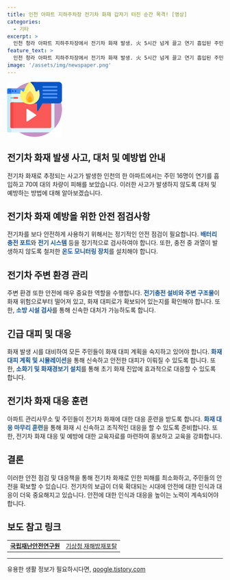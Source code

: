 ```yaml
---
title: 인천 아파트 지하주차장 전기차 화재 갑자기 터진 순간 목격! [영상]
categories:
  - 기타
excerpt: >
  인천 청라 아파트 지하주차장에서 전기차 화재 발생. 火 5시간 넘게 끌고 연기 흡입된 주민들 병원 이송. 영유아 포함 16명. 70여대 차량 피해. 5시간 39분 끌고 소방관 177명, 장비 80대 투입. CCTV 분석 후 정확한 원인 조사 예정.
feature_text: >
  인천 청라 아파트 지하주차장에서 전기차 화재 발생. 火 5시간 넘게 끌고 연기 흡입된 주민들 병원 이송. 영유아 포함 16명. 70여대 차량 피해. 5시간 39분 끌고 소방관 177명, 장비 80대 투입. CCTV 분석 후 정확한 원인 조사 예정.
image: '/assets/img/newspaper.png'
---
```


<p><img src="/assets/img/news.png" alt="rentncar 속보" /></p>

<h2 data-ke-size="size26">전기차 화재 발생 사고, 대처 및 예방법 안내</h2>

<p data-ke-size="size16">전기차 화재로 추정되는 사고가 발생한 인천의 한 아파트에서는 주민 16명이 연기를 흡입하고 70여 대의 차량이 피해를 보았습니다. 이러한 사고가 발생하지 않도록 대처 및 예방하는 방법에 대해 알아보겠습니다.</p>

<h2 data-ke-size="size26">전기차 화재 예방을 위한 안전 점검사항</h2>

<p data-ke-size="size16">전기차를 보다 안전하게 사용하기 위해서는 정기적인 안전 점검이 필요합니다. <b><span style="color: #1a5490;">배터리 충전 포트</span></b>와 <b><span style="color: #1a5490;">전기 시스템</span></b> 등을 정기적으로 검사하여야 합니다. 또한, 충전 중 과열이 발생하지 않도록 철저한 <b><span style="color: #1a5490;">온도 모니터링 장치</span></b>를 설치해야 합니다.</p>

<h2 data-ke-size="size26">전기차 주변 환경 관리</h2>

<p data-ke-size="size16">주변 환경 또한 안전에 매우 중요한 역할을 수행합니다. <b><span style="color: #1a5490;">전기충전 설비와 주변 구조물</span></b>이 화재 위험으로부터 떨어져 있고, 화재 대피로가 확보되어 있는지를 확인해야 합니다. 또한, <b><span style="color: #1a5490;">소방 시설 검사</span></b>를 통해 신속한 대처가 가능하도록 합니다.</p>

<h2 data-ke-size="size26">긴급 대피 및 대응</h2>

<p data-ke-size="size16">화재 발생 시를 대비하여 모든 주민들이 화재 대피 계획을 숙지하고 있어야 합니다. <b><span style="color: #1a5490;">화재 대피 계획 및 시뮬레이션</span></b>을 통해 신속하고 안전한 대피가 이뤄질 수 있도록 합니다. 또한, <b><span style="color: #1a5490;">소화기 및 화재경보기 설치</span></b>를 통해 초기 화재 진압에 효과적으로 대응할 수 있도록 합니다.</p>

<h2 data-ke-size="size26">전기차 화재 대응 훈련</h2>

<p data-ke-size="size16">아파트 관리사무소 및 주민들이 전기차 화재에 대한 대응 훈련을 받도록 합니다. <b><span style="color: #1a5490;">화재 대응 마무리 훈련</span></b>을 통해 화재 시 신속하고 조직적인 대응을 할 수 있도록 준비합니다. 또한, 전기차 화재 대응 및 예방에 대한 교육자료를 마련하여 홍보하고 교육을 강화합니다.</p>

<h2 data-ke-size="size26">결론</h2>

<p data-ke-size="size16">이러한 안전 점검 및 대응책을 통해 전기차 화재로 인한 피해를 최소화하고, 주민들의 안전을 확보할 수 있습니다. 전기차의 보급이 더욱 확대되는 시대에 안전에 대한 인식과 대응이 더욱 중요해지고 있습니다. 안전에 대한 인식과 대응을 높이는 노력이 계속되어야 합니다.</p>

<h2 data-ke-size="size26">보도 참고 링크</h2>

<table>
    <tbody>
        <tr>
            <td style="text-align: center; height: 17px;"><a href="https://www.safekorea.go.kr/idsiSFK/neo/sfk/cs/sfc/dis/disasterReportDetailSeList/beforeDisasterReportView.do"><b>국립재난안전연구원</b></a></td>
            <td style="text-align: center; height: 17px;"><a href="https://news.kma.go.kr/newskma_web/disaster/short/short_news.jsp?ID=disaster_20210901181021&">기상청 재해방재포탈</a></td>
        </tr>
    </tbody>
</table>

<p><hr></p>
유용한 생활 정보가 필요하시다면, <a href="https://qoogle.tistory.com" rel="dofollow">qoogle.tistory.com</a>


